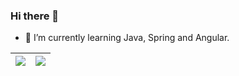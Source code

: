 ### Hi there 👋

- 🌱 I’m currently learning Java, Spring and Angular.

<!--
**dpopkov/dpopkov** is a ✨ _special_ ✨ repository because its `README.md` (this file) appears on your GitHub profile.

Here are some ideas to get you started:

- 🔭 I’m currently working on ...
- 🌱 I’m currently learning ...
- 👯 I’m looking to collaborate on ...
- 🤔 I’m looking for help with ...
- 💬 Ask me about ...
- 📫 How to reach me: ...
- 😄 Pronouns: ...
- ⚡ Fun fact: ...
-->

<!--
![Github stats](https://github-readme-stats.vercel.app/api?username=dpopkov&include_all_commits=true&show_icons=true&hide=stars,prs,issues,contribs)
![Most Used Languages](https://github-readme-stats.vercel.app/api/top-langs/?username=dpopkov&layout=compact)
-->

| <img align="center" src="https://github-readme-stats.vercel.app/api?username=dpopkov&include_all_commits=true&show_icons=true&hide=stars,prs,contribs&hide_border=true" /> | <img align="center" src="https://github-readme-stats.vercel.app/api/top-langs/?username=dpopkov&layout=compact&hide_border=true" /> |
| ------------- | ------------- |
